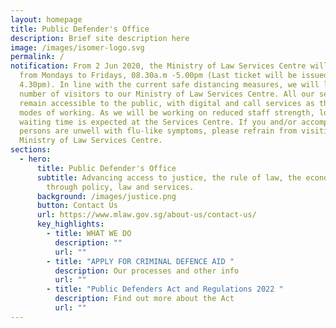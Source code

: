 ```yaml
---
layout: homepage
title: Public Defender's Office
description: Brief site description here
image: /images/isomer-logo.svg
permalink: /
notification: From 2 Jun 2020, the Ministry of Law Services Centre will operate
  from Mondays to Fridays, 08.30a.m -5.00pm (Last ticket will be issued at
  4.30pm). In line with the current safe distancing measures, we will limit the
  number of visitors to our Ministry of Law Services Centre. All our services
  remain accessible to the public, with digital and call services as the primary
  modes of working. As we will be working on reduced staff strength, longer
  waiting time is expected at the Services Centre. If you and/or accompanying
  persons are unwell with flu-like symptoms, please refrain from visiting the
  Ministry of Law Services Centre.
sections:
  - hero:
      title: Public Defender's Office
      subtitle: Advancing access to justice, the rule of law, the economy and society
        through policy, law and services.
      background: /images/justice.png
      button: Contact Us
      url: https://www.mlaw.gov.sg/about-us/contact-us/
      key_highlights:
        - title: WHAT WE DO
          description: ""
          url: ""
        - title: "APPLY FOR CRIMINAL DEFENCE AID "
          description: Our processes and other info
          url: ""
        - title: "Public Defenders Act and Regulations 2022 "
          description: Find out more about the Act
          url: ""
---
```

